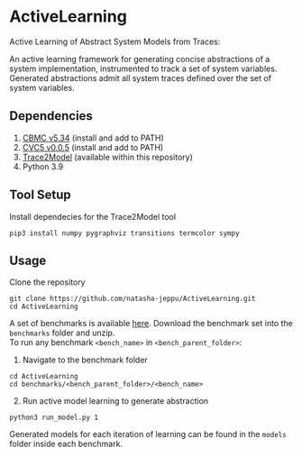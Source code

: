 # ActiveLearning
Active Learning of Abstract System Models from Traces:

An active learning framework for generating concise abstractions of a system implementation, instrumented to track a set of system variables.
Generated abstractions admit all system traces defined over the set of system variables.

## Dependencies
1. [CBMC v5.34](https://github.com/diffblue/cbmc) (install and add to PATH)
2. [CVC5 v0.0.5](https://github.com/cvc5/cvc5/releases/tag/cvc5-0.0.5) (install and add to PATH)
3. [Trace2Model](https://github.com/natasha-jeppu/Trace2Model) (available within this repository)
4. Python 3.9

## Tool Setup
Install dependecies for the Trace2Model tool
~~~
pip3 install numpy pygraphviz transitions termcolor sympy
~~~

## Usage
Clone the repository
~~~
git clone https://github.com/natasha-jeppu/ActiveLearning.git
cd ActiveLearning
~~~

A set of benchmarks is available [here](https://ora.ox.ac.uk/objects/uuid:f1b19a1a-f3c1-4eca-8755-73706c0af383).
Download the benchmark set into the `benchmarks` folder and unzip.</br>
To run any benchmark `<bench_name>` in `<bench_parent_folder>`:
1. Navigate to the benchmark folder
~~~
cd ActiveLearning
cd benchmarks/<bench_parent_folder>/<bench_name>
~~~
2. Run active model learning to generate abstraction
~~~
python3 run_model.py 1
~~~

Generated models for each iteration of learning can be found in the `models` folder inside each benchmark.

